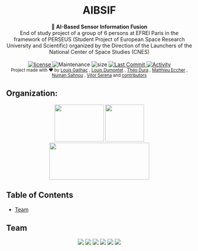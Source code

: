 <h1 align="center">AIBSIF</h1>

<div align="center">
  🚀 <strong> AI-Based Sensor Information Fusion </strong>
</div>
<div align="center">
  End of study project of a group of 6 persons at EFREI Paris in the framework of PERSEUS
(Student Project of European Space Research University and Scientific) organized by the Direction of the Launchers of the National Center of Space Studies (CNES)
</div>

<br />

<div align="center">
  <!-- license -->
  <a href="https://www.mozilla.org/en-US/MPL/2.0/">
    <img src="https://img.shields.io/github/license/EFR-AI/AIBSIF?style=for-the-badge"
      alt="license" />
  </a>
  <!-- Maintenance -->
    <img src="https://img.shields.io/maintenance/yes/2021?style=for-the-badge"
      alt="Maintenance" />
  <!-- Size -->
    <img src="https://img.shields.io/github/repo-size/EFR-AI/AIBSIF?style=for-the-badge"
      alt="size" />
  <!-- Last Commit -->
  <a href="https://github.com/EFR-AI/AIBSIF/commit/main">
    <img src="https://img.shields.io/github/last-commit/EFR-AI/AIBSIF?style=for-the-badge"
      alt="Last Commit" />
  </a>
  <!-- Activity -->
  <a href="https://github.com/EFR-AI/AIBSIF/graphs/commit-activity">
    <img src="https://img.shields.io/github/commit-activity/w/EFR-AI/AIBSIF?style=for-the-badge"
      alt="Activity" />
  </a>
  <!-- PR -->
  <!--  <img src="https://img.shields.io/github/status/contexts/pulls/EFR-AI/AIBSIF/0?style=for-the-badge"-->
  <!--    alt="pulls" />-->
</div>

<div align="center">
  <sub>Project made with ❤︎ by
  <a href="https://github.com/CleaverEFREI">Louis Gailhac</a> ,
  <a href="tbd">Louis Dumontet</a> ,
  <a href="https://github.com/Duramann">Théo Dura</a> ,
  <a href="https://github.com/Matthieu-Ecc">Matthieu Eccher</a> ,
  <a href="tbd">Numan Sahnou</a> ,
  <a href="tbd">Vitor Serena</a> and
  <a href="https://github.com/EFR-AI/AIBSIF/graphs/contributors">
    contributors
  </a>
</div>

## Organization:
<div align="center">
<a href="https://https://www.perseusproject.com/" target="_blank"><img src="https://perseus.cnes.fr/sites/default/files/styles/medium/public/drupal/201907/image/bpc_perseus_logo_allege.jpg" width="133" height="100" ></a>
<a href="https://https://cnes.fr/en" target="_blank"><img src="https://cnes.fr/sites/default/files/drupal/201707/image/is_logo_2017_logo_carre_bleu.jpg" width="105" height="100"></a>
<a href="https://https://www.efrei.fr/" target="_blank"><img src="https://www.efrei.fr/wp-content/uploads/2019/06/Logo-Efrei-2017-Fr-Web.png" width="270" height="100"></a>
</div>
  
## Table of Contents
- [Team](#team)
  
## Team
<div align="center">
<a href="https://github.com/CleaverEFREI" target="_blank"><img src="https://cdn.discordapp.com/avatars/263637198023163914/bcef7e6064e490377b526cc4edda37d6.png?size=100"></a>
<a href="tbd" target="_blank"><img src="https://cdn.discordapp.com/icons/916284262855106561/b04b5d8a302498a461bc7198664b710a.png?size=100"></a>
<a href="https://github.com/Duramann" target="_blank"><img src="https://media.discordapp.net/attachments/916311623973609522/916312189428723752/unknown.png"></a>
<a href="https://github.com/Matthieu-Ecc" target="_blank"><img src="https://cdn.discordapp.com/avatars/366621325143441408/af9e1f5d98b863017a76a042a1fc9258.png?size=100"></a>
<a href="tbd" target="_blank"><img src="https://cdn.discordapp.com/avatars/152191486820089856/66950e226fb9f169c64b157c49eacb31.png?size=100"></a>
<a href="tbd" target="_blank"><img src="https://cdn.discordapp.com/icons/916284262855106561/b04b5d8a302498a461bc7198664b710a.png?size=100"></a>
</div>
